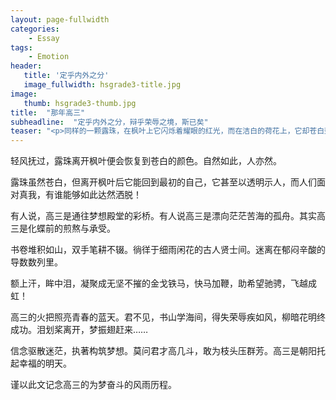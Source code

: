 ```yaml
---
layout: page-fullwidth
categories:
    - Essay
tags:
    - Emotion
header:
   title: '定乎内外之分'
   image_fullwidth: hsgrade3-title.jpg
image:
   thumb: hsgrade3-thumb.jpg
title:  "那年高三"
subheadline:  "定乎内外之分，辩乎荣辱之境，斯已矣"
teaser: "<p>同样的一颗露珠，在枫叶上它闪烁着耀眼的红光，而在洁白的荷花上，它却苍白到几乎透明。换了一种境地，境况却大相径庭。然而枫叶上的露珠不会永远红烁，即使枫叶红烈似火也不能完全掩盖露珠苍白的本质。</p>"
---
```


轻风抚过，露珠离开枫叶便会恢复到苍白的颜色。自然如此，人亦然。

露珠虽然苍白，但离开枫叶后它能回到最初的自己，它甚至以透明示人，而人们面对真我，有谁能够如此达然洒脱！

有人说，高三是通往梦想殿堂的彩桥。有人说高三是漂向茫茫苦海的孤舟。其实高三是化蝶前的煎熬与承受。 

书卷堆积如山，双手笔耕不辍。徜徉于细雨闲花的古人贤士间。迷离在郁闷辛酸的导数数列里。

额上汗，眸中泪，凝聚成无坚不摧的金戈铁马，快马加鞭，助希望驰骋，飞越成虹！

高三的火把照亮青春的蓝天。君不见，书山学海间，得失荣辱疾如风，柳暗花明终成功。泪划桨离开，梦振翅赶来……       

信念驱散迷茫，执著构筑梦想。莫问君才高几斗，敢为枝头压群芳。高三是朝阳托起幸福的明天。 

谨以此文记念高三的为梦奋斗的风雨历程。